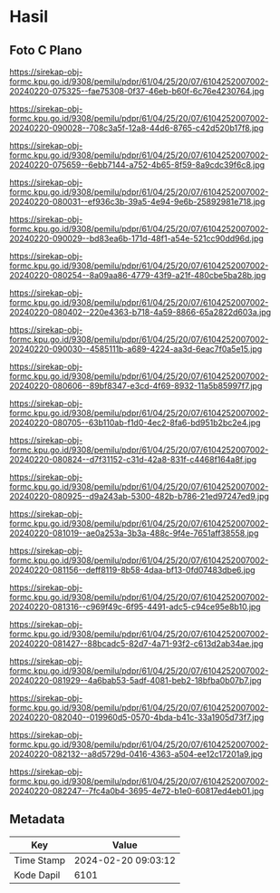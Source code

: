 # Hasil

## Foto C Plano

https://sirekap-obj-formc.kpu.go.id/9308/pemilu/pdpr/61/04/25/20/07/6104252007002-20240220-075325--fae75308-0f37-46eb-b60f-6c76e4230764.jpg

https://sirekap-obj-formc.kpu.go.id/9308/pemilu/pdpr/61/04/25/20/07/6104252007002-20240220-090028--708c3a5f-12a8-44d6-8765-c42d520b17f8.jpg

https://sirekap-obj-formc.kpu.go.id/9308/pemilu/pdpr/61/04/25/20/07/6104252007002-20240220-075659--6ebb7144-a752-4b65-8f59-8a9cdc39f6c8.jpg

https://sirekap-obj-formc.kpu.go.id/9308/pemilu/pdpr/61/04/25/20/07/6104252007002-20240220-080031--ef936c3b-39a5-4e94-9e6b-25892981e718.jpg

https://sirekap-obj-formc.kpu.go.id/9308/pemilu/pdpr/61/04/25/20/07/6104252007002-20240220-090029--bd83ea6b-171d-48f1-a54e-521cc90dd96d.jpg

https://sirekap-obj-formc.kpu.go.id/9308/pemilu/pdpr/61/04/25/20/07/6104252007002-20240220-080254--8a09aa86-4779-43f9-a21f-480cbe5ba28b.jpg

https://sirekap-obj-formc.kpu.go.id/9308/pemilu/pdpr/61/04/25/20/07/6104252007002-20240220-080402--220e4363-b718-4a59-8866-65a2822d603a.jpg

https://sirekap-obj-formc.kpu.go.id/9308/pemilu/pdpr/61/04/25/20/07/6104252007002-20240220-090030--4585111b-a689-4224-aa3d-6eac7f0a5e15.jpg

https://sirekap-obj-formc.kpu.go.id/9308/pemilu/pdpr/61/04/25/20/07/6104252007002-20240220-080606--89bf8347-e3cd-4f69-8932-11a5b85997f7.jpg

https://sirekap-obj-formc.kpu.go.id/9308/pemilu/pdpr/61/04/25/20/07/6104252007002-20240220-080705--63b110ab-f1d0-4ec2-8fa6-bd951b2bc2e4.jpg

https://sirekap-obj-formc.kpu.go.id/9308/pemilu/pdpr/61/04/25/20/07/6104252007002-20240220-080824--d7f31152-c31d-42a8-831f-c4468f164a8f.jpg

https://sirekap-obj-formc.kpu.go.id/9308/pemilu/pdpr/61/04/25/20/07/6104252007002-20240220-080925--d9a243ab-5300-482b-b786-21ed97247ed9.jpg

https://sirekap-obj-formc.kpu.go.id/9308/pemilu/pdpr/61/04/25/20/07/6104252007002-20240220-081019--ae0a253a-3b3a-488c-9f4e-7651aff38558.jpg

https://sirekap-obj-formc.kpu.go.id/9308/pemilu/pdpr/61/04/25/20/07/6104252007002-20240220-081156--deff8119-8b58-4daa-bf13-0fd07483dbe6.jpg

https://sirekap-obj-formc.kpu.go.id/9308/pemilu/pdpr/61/04/25/20/07/6104252007002-20240220-081316--c969f49c-6f95-4491-adc5-c94ce95e8b10.jpg

https://sirekap-obj-formc.kpu.go.id/9308/pemilu/pdpr/61/04/25/20/07/6104252007002-20240220-081427--88bcadc5-82d7-4a71-93f2-c613d2ab34ae.jpg

https://sirekap-obj-formc.kpu.go.id/9308/pemilu/pdpr/61/04/25/20/07/6104252007002-20240220-081929--4a6bab53-5adf-4081-beb2-18bfba0b07b7.jpg

https://sirekap-obj-formc.kpu.go.id/9308/pemilu/pdpr/61/04/25/20/07/6104252007002-20240220-082040--019960d5-0570-4bda-b41c-33a1905d73f7.jpg

https://sirekap-obj-formc.kpu.go.id/9308/pemilu/pdpr/61/04/25/20/07/6104252007002-20240220-082132--a8d5729d-0416-4363-a504-ee12c17201a9.jpg

https://sirekap-obj-formc.kpu.go.id/9308/pemilu/pdpr/61/04/25/20/07/6104252007002-20240220-082247--7fc4a0b4-3695-4e72-b1e0-60817ed4eb01.jpg


## Metadata

| Key        | Value               |
| ---------- | ------------------- |
| Time Stamp | 2024-02-20 09:03:12 |
| Kode Dapil | 6101                |



